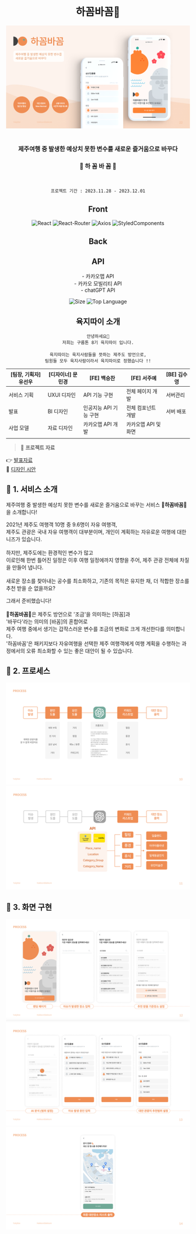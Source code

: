 <div align='center'>
    <h1><b>하꼼바꼼🍊</b></h1>
        <img src="./krampoline/src/assets/images/demo.png" />
        <br/>
		<br/>
		<h3><b>제주여행 중 발생한 예상치 못한 변수를
 새로운 즐거움으로 바꾸다</b></h3>
        <h3><b>🍊 하 꼼 바 꼼 🍊</b></h3>
		<br/>

    프로젝트 기간 : 2023.11.28 - 2023.12.01

<h2>Front</h2>

![React](https://badgen.net/badge/React/v18.2.0/cyan?)
![React-Router](https://badgen.net/badge/React-Router/v6.17.0/CA4245?)
![Axios](https://badgen.net/badge/Axios/v1.5.1/5A29E4?)
![StyledComponents](https://badgen.net/badge/StyledComponents/v6.1.0/DB7093?)

<h2>Back</h2>

<h2>API</h2>
- 카카오맵 API
<br />
- 카카오 모빌리티 API
<br />
- chatGPT API
<br />

![Size](https://img.shields.io/github/languages/code-size/FRONTENDSCHOOL7/final-11-10Duck.svg)
![Top Language](https://img.shields.io/github/languages/top/FRONTENDSCHOOL7/final-11-10Duck.svg)

<h2>육지따이 소개</h2>

```
안녕하세요👋
저희는 구름톤 8기 육지따이 입니다.

육지따이는 육지사람들을 뜻하는 제주도 방언으로,
팀원들 모두 육지사람이라서 육지따이로 정했습니다 !!
```

<div align="center">

| [팀장, 기획자] 유선우 | [디자이너] 문민경 | [FE] 백승찬            | [FE] 서주예          | [BE] 김수영 |
| --------------------- | ----------------- | ---------------------- | -------------------- | ----------- |
| 서비스 기획           | UXUI 디자인       | API 기능 구현          | 전체 페이지 개발     | 서버관리    |
| 발표                  | BI 디자인         | 인공지능 API 기능 구현 | 전체 컴포넌트 개발   | 서버 배포   |
| 사업 모델             | 자료 디자인       | 카카오맵 API 개발      | 카카오맵 API 및 화면 |
|                       |

</div>

</div>

> 📑 **프로젝트 자료**

👉 [발표자료](./krampoline/src/assets/file/육지따이_하꼼바꼼.pdf)
<br />
🎨 [디자인 시안](https://www.figma.com/file/rDd8axC30lv0sIknRFIke6/Untitled?type=design&node-id=0%3A1&mode=design&t=pX3sBJ6bKgnJ77H0-1)
<br />

## 📢 **1. 서비스 소개**

제주여행 중 발생한 예상치 못한 변수를 새로운 즐거움으로 바꾸는 서비스 🍊**하꼼바꼼**🍊을 소개합니다!

2021년 제주도 여행객 10명 중 9.6명이 자유 여행객,
<br />
제주도 관광은 국내 자유 여행객이 대부분이며, 개인이 계획하는 자유로운 여행에 대한 니즈가 있습니다.
<br />
<br />
하지만, 제주도에는 환경적인 변수가 많고
<br />
이로인해 한번 틀어진 일정은 이후 여행 일정에까지 영향을 주어, 제주 관광 전체에 차질을 만들어 냅니다.
<br />
<br />
새로운 장소를 찾아내는 공수를 최소화하고, 기존의 목적은 유지한 채, 더 적합한 장소를 추천 받을 순 없을까요?

그래서 준비했습니다!
<br />
<br />
🍊**하꼼바꼼**🍊은 제주도 방언으로 '조금'을 의미하는 [하꼼]과
<br />
'바꾸다'라는 의미의 [바꼼]의 혼합어로
<br />
제주 여행 중에서 생기는 갑작스러운 변수를 조금의 변화로 크게 개선한다를 의미합니다.
<br />
'하꼼바꼼'은 패키지보다 자유여행을 선택한 제주 여행객에게 여행 계획을 수행하는 과정에서의 오류 최소화할 수 있는 좋은 대안이 될 수 있습니다.

## 📢 **2. 프로세스**

<img src="./krampoline/src/assets/images/process1.png" />
<img src="./krampoline/src/assets/images/process2.png" />

## 📢 **3. 화면 구현**

<img src="./krampoline/src/assets/images/display.png" />
<img src="./krampoline/src/assets/images/display2.png" />
<img src="./krampoline/src/assets/images/display3.png" />
